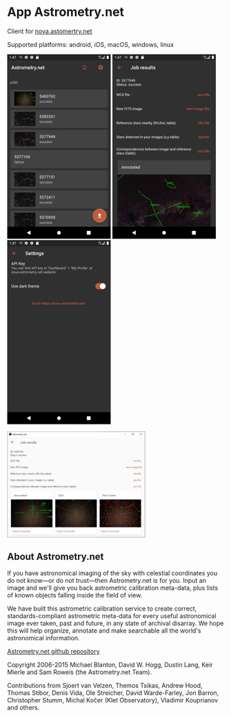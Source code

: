 # App Astrometry.net

Client for [nova.astomertry.net](https://nova.astomertry.net/)

Supported platforms: android, iOS, macOS, windows, linux

<img src="https://github.com/delletenebre/app_nova_astrometry_net/blob/master/screenshots/1.jpg" width="240"> <img src="https://github.com/delletenebre/app_nova_astrometry_net/blob/master/screenshots/2.jpg" width="240"> <img src="https://github.com/delletenebre/app_nova_astrometry_net/blob/master/screenshots/3.jpg" width="240">

<img src="https://github.com/delletenebre/app_nova_astrometry_net/blob/master/screenshots/4.jpg" width="320">

## About Astrometry.net

If you have astronomical imaging of the sky with celestial coordinates you do not know—or do not trust—then Astrometry.net is for you. Input an image and we'll give you back astrometric calibration meta-data, plus lists of known objects falling inside the field of view.

We have built this astrometric calibration service to create correct, standards-compliant astrometric meta-data for every useful astronomical image ever taken, past and future, in any state of archival disarray. We hope this will help organize, annotate and make searchable all the world's astronomical information.

[Astrometry.net github repository](https://github.com/dstndstn/astrometry.net)

Copyright 2006-2015 Michael Blanton, David W. Hogg, Dustin Lang, Keir Mierle and Sam Roweis (the Astrometry.net Team).

Contributions from Sjoert van Velzen, Themos Tsikas, Andrew Hood, Thomas Stibor, Denis Vida, Ole Streicher, David Warde-Farley, Jon Barron, Christopher Stumm, Michal Kočer (Klet Observatory), Vladimir Kouprianov and others.
